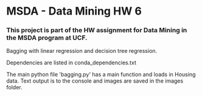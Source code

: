 # MSDA - Data Mining HW 6

### This project is part of the HW assignment for Data Mining in the MSDA program at UCF.

Bagging with linear regression and decision tree regression.

Dependencies are listed in conda_dependencies.txt

The main python file 'bagging.py' has a main function and loads in Housing data.  Text output is to the console and images are saved in the images folder.